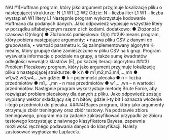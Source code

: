 N A I 
#1)Huffman
  program, który jako argument przyjmuje lokalizację pliku o następującej strukturze:
    N
    L1 W1
    L2 W2
  Gdzie:
    N – liczba liter
    L1 W1 – liczba wystąpień W1 litery L1
  Następnie program wykorzystuje kodowanie Huffmana dla podanych danych. Jako odpowiedź wypisuje wszystkie litery w
  porządku alfabetycznym razem z ich kodami.
  dodatkowo:
    ● Złożoność czasowa O(nlogn)
    ● Złożoność pamięciowa: O(n)
##2)K-means
  program, który pobiera następujące argumenty:
    • nazwa pliku CSV z danymi do grupowania,
    • wartość parametru k.
  Są zaimplementowany algorytm K-means, który grupuje dane zamieszczone w pliku CSV na k grup.
  Program wyświetla informacje o podziale na grupy, a także sumę kwadratów odległości wewnątrz klastrów (E), po każdej iteracji algorytmu
###3) Problem Plecakowy
  program, który jako argument przyjmuje lokalizację pliku o następującej strukturze:
    ● k n
    ● m1,m2,m3,m4,…,mn
    ● w1,w2,w3,w4,…,wn
  gdzie:
    ● k – pojemność plecaka
    ● n – liczba przedmiotów
    ● m1,…,mn – n mas przedmiotów
    ● w1,…,wn – n wartości przedmiotów.
  Następnie program wykorzystuje metodę Brute Force, aby rozwiązać problem plecakowy dla danych z pliku.
  Jako odpowiedź zostaje wypisany wektor składający się z n bitów, gdzie i-ty bit 1 oznacza włożenie i-tego przedmiotu do plecaka.
####4) Bayes
  program, który jako argumenty otrzymuje zbiór treningowy oraz zbiór testowy. Na podstawie zbioru treningowego, program ma za zadanie zaklasyfikować        przypadki ze zbioru testowego korzystając z naiwnego klasyfikatora Bayesa. zapewnia możliwość ręcznego podawania danych do klasyfikacji. Należy     
  zastosować   wygładzanie Laplace’a. 

